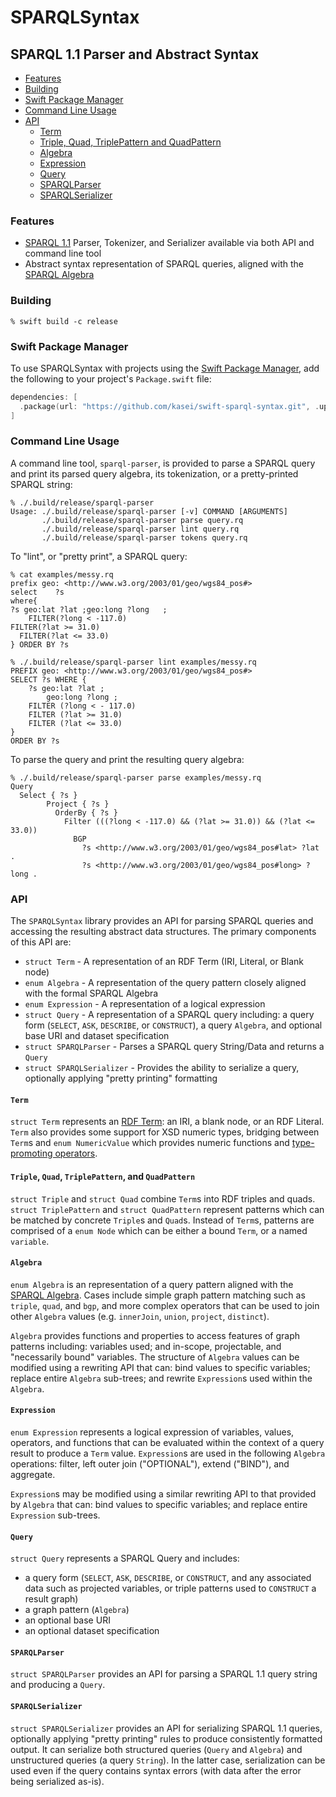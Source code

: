 # SPARQLSyntax

## SPARQL 1.1 Parser and Abstract Syntax

 - [Features](#features)
 - [Building](#building)
 - [Swift Package Manager](#swift-package-manager)
 - [Command Line Usage](#command-line-usage)
 - [API](#api)
   - [Term](#term)
   - [Triple, Quad, TriplePattern and QuadPattern](#triple-quad-triplepattern-and-quadpattern)
   - [Algebra](#algebra)
   - [Expression](#expression)
   - [Query](#query)
   - [SPARQLParser](#sparqlparser)
   - [SPARQLSerializer](#sparqlserializer)

### Features

* [SPARQL 1.1] Parser, Tokenizer, and Serializer available via both API and command line tool
* Abstract syntax representation of SPARQL queries, aligned with the [SPARQL Algebra]

[SPARQL 1.1]: https://www.w3.org/TR/sparql11-query
[SPARQL Algebra]: https://www.w3.org/TR/sparql11-query/#sparqlAlgebra

### Building

```
% swift build -c release
```

### Swift Package Manager

To use SPARQLSyntax with projects using the [Swift Package Manager],
add the following to your project's `Package.swift` file:

  ```swift
  dependencies: [
    .package(url: "https://github.com/kasei/swift-sparql-syntax.git", .upToNextMinor(from: "0.0.91"))
  ]
  ```

[Swift Package Manager]: https://swift.org/package-manager

### Command Line Usage

A command line tool, `sparql-parser`, is provided to parse a SPARQL query and
print its parsed query algebra, its tokenization, or a pretty-printed SPARQL
string:

```
% ./.build/release/sparql-parser 
Usage: ./.build/release/sparql-parser [-v] COMMAND [ARGUMENTS]
       ./.build/release/sparql-parser parse query.rq
       ./.build/release/sparql-parser lint query.rq
       ./.build/release/sparql-parser tokens query.rq
```

To "lint", or "pretty print", a SPARQL query:

```
% cat examples/messy.rq
prefix geo: <http://www.w3.org/2003/01/geo/wgs84_pos#>
select    ?s
where{
?s geo:lat ?lat ;geo:long ?long   ;
	FILTER(?long < -117.0)
FILTER(?lat >= 31.0)
  FILTER(?lat <= 33.0)
} ORDER BY ?s

% ./.build/release/sparql-parser lint examples/messy.rq 
PREFIX geo: <http://www.w3.org/2003/01/geo/wgs84_pos#>
SELECT ?s WHERE {
    ?s geo:lat ?lat ;
        geo:long ?long ;
    FILTER (?long < - 117.0)
    FILTER (?lat >= 31.0)
    FILTER (?lat <= 33.0)
}
ORDER BY ?s

```

To parse the query and print the resulting query algebra:

```
% ./.build/release/sparql-parser parse examples/messy.rq
Query
  Select { ?s }
        Project { ?s }
          OrderBy { ?s }
            Filter (((?long < -117.0) && (?lat >= 31.0)) && (?lat <= 33.0))
              BGP
                ?s <http://www.w3.org/2003/01/geo/wgs84_pos#lat> ?lat .
                ?s <http://www.w3.org/2003/01/geo/wgs84_pos#long> ?long .

```

### API

The `SPARQLSyntax` library provides an API for parsing SPARQL queries
and accessing the resulting abstract data structures.
The primary components of this API are:

* `struct Term` - A representation of an RDF Term (IRI, Literal, or Blank node)
* `enum Algebra` - A representation of the query pattern closely aligned with the formal SPARQL Algebra
* `enum Expression` - A representation of a logical expression
* `struct Query` - A representation of a SPARQL query including: a query form (`SELECT`, `ASK`, `DESCRIBE`, or `CONSTRUCT`), a query `Algebra`, and optional base URI and dataset specification
* `struct SPARQLParser` - Parses a SPARQL query String/Data and returns a `Query`
* `struct SPARQLSerializer` - Provides the ability to serialize a query, optionally applying "pretty printing" formatting

#### `Term`

`struct Term` represents an [RDF Term]: an IRI, a blank node, or an RDF Literal.
`Term` also provides some support for XSD numeric types,
bridging between `Term`s and `enum NumericValue` which provides numeric functions and [type-promoting operators](https://www.w3.org/TR/xpath20/#promotion).

#### `Triple`, `Quad`, `TriplePattern`, and `QuadPattern`

`struct Triple` and `struct Quad` combine `Term`s into RDF triples and quads.
`struct TriplePattern` and `struct QuadPattern` represent patterns which can be matched by concrete `Triple`s and `Quad`s.
Instead of `Term`s, patterns are comprised of a `enum Node` which can be either a bound `Term`, or a named `variable`.

#### `Algebra`

`enum Algebra` is an representation of a query pattern aligned with the [SPARQL Algebra].
Cases include simple graph pattern matching such as `triple`, `quad`, and `bgp`,
and more complex operators that can be used to join other `Algebra` values
(e.g. `innerJoin`, `union`, `project`, `distinct`).

`Algebra` provides functions and properties to access features of graph patterns including:
variables used; and in-scope, projectable, and "necessarily bound" variables.
The structure of `Algebra` values can be modified using a rewriting API that can:
bind values to specific variables; replace entire `Algebra` sub-trees; and rewrite `Expression`s used within the `Algebra`.

#### `Expression`

`enum Expression` represents a logical expression of variables, values, operators, and functions
that can be evaluated within the context of a query result to produce a  `Term` value.
`Expression`s are used in the following `Algebra` operations: filter, left outer join ("OPTIONAL"), extend ("BIND"), and aggregate.

`Expression`s may be modified using a similar rewriting API to that provided by `Algebra` that can:
bind values to specific variables; and replace entire `Expression` sub-trees.

#### `Query`

`struct Query` represents a SPARQL Query and includes:

* a query form (`SELECT`, `ASK`, `DESCRIBE`, or `CONSTRUCT`, and any associated data such as projected variables, or triple patterns used to `CONSTRUCT` a result graph)
* a graph pattern (`Algebra`)
* an optional base URI
* an optional dataset specification

#### `SPARQLParser`

`struct SPARQLParser` provides an API for parsing a SPARQL 1.1 query string and producing a `Query`.

#### `SPARQLSerializer`

`struct SPARQLSerializer` provides an API for serializing SPARQL 1.1 queries, optionally applying "pretty printing" rules to produce consistently formatted output.
It can serialize both structured queries (`Query` and `Algebra`) and unstructured queries (a query `String`).
In the latter case, serialization can be used even if the query contains syntax errors (with data after the error being serialized as-is).

[RDF Term]: https://www.w3.org/TR/sparql11-query/#sparqlBasicTerms
